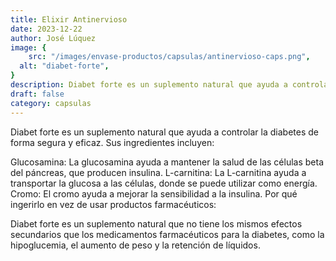 ```yaml
---
title: Elixir Antinervioso
date: 2023-12-22
author: José Lúquez
image: {
 	src: "/images/envase-productos/capsulas/antinervioso-caps.png",
  alt: "diabet-forte",
}
description: Diabet forte es un suplemento natural que ayuda a controlar la diabetes de forma segura y eficaz. 
draft: false
category: capsulas 
---
```

Diabet forte es un suplemento natural que ayuda a controlar la diabetes de forma segura y eficaz. Sus ingredientes incluyen:

Glucosamina: La glucosamina ayuda a mantener la salud de las células beta del páncreas, que producen insulina.
L-carnitina: La L-carnitina ayuda a transportar la glucosa a las células, donde se puede utilizar como energía.
Cromo: El cromo ayuda a mejorar la sensibilidad a la insulina.
Por qué ingerirlo en vez de usar productos farmacéuticos:

Diabet forte es un suplemento natural que no tiene los mismos efectos secundarios que los medicamentos farmacéuticos para la diabetes, como la hipoglucemia, el aumento de peso y la retención de líquidos.
